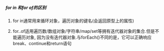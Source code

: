 ##### for in 和for of的区别

1. for in通常用来循环对象，遍历对象的键名(会返回原型上的属性)

2. for..of适用遍历数/数组对象/字符串/map/set等拥有迭代器对象的集合.但是不能遍历对象,
   因为没有迭代器对象.与forEach()不同的是，它可以正确响应break、continue和return语句
   
